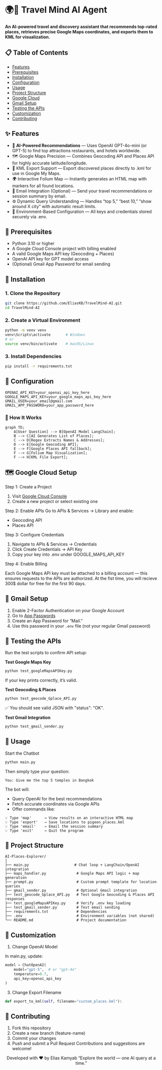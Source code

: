 # 🌍📌 Travel Mind AI Agent

**An AI-powered travel and discovery assistant that recommends top-rated places, retrieves precise Google Maps coordinates, and exports them to KML for visualization.**

## 📋 Table of Contents

- [Features](#-features)
- [Prerequisites](#-prerequisites)
- [Installation](#-installation)
- [Configuration](#-configuration)
- [Usage](#-usage)
- [Project Structure](#-Project-Structure)
- [Google Cloud](#-Google-Cloud-Setup)
- [Gmail Setup](#-Gmail-Setup)
- [Testing the APIs](#-Testing-the-APIs)
- [Customization](#-Customization)
- [Contributing](#-Contributing)

## ✨ Features

- 🤖 **AI-Powered Recommendations** — Uses OpenAI GPT-4o-mini (or GPT-5) to find top attractions restaurants, and hotels worldwide.
- 🗺️ Google Maps Precision — Combines Geocoding API and Places API for highly accurate latitude/longitude.
- 📁 KML Export Support — Export discovered places directly to .kml for use in Google My Maps.
- 🌍 Interactive Folium Map — Instantly generates an HTML map with markers for all found locations.
- 💌 Email Integration (Optional) — Send your travel recommendations or session summary by email.
- ⚙️ Dynamic Query Understanding — Handles “top 5,” “best 10,” “show around X city” with automatic result limits.
- 🔐 Environment-Based Configuration — All keys and credentials stored securely via .env.


## 🔧 Prerequisites

- Python 3.10 or higher
- A Google Cloud Console project with billing enabled
- A valid Google Maps API key (Geocoding + Places)
- OpenAI API key for GPT model access
- (Optional) Gmail App Password for email sending


## 🚀 Installation

### 1. Clone the Repository
```bash
git clone https://github.com/EliasKB/TravelMind-AI.git
cd TravelMind-AI
```

### 2. Create a Virtual Environment
```bash
python -m venv venv
venv\Scripts\activate       # Windows
# or
source venv/bin/activate    # macOS/Linux
```

### 3. Install Dependencies
```bash
pip install -r requirements.txt
```

## 🔑 Configuration

```env
OPENAI_API_KEY=your_openai_api_key_here
GOOGLE_MAPS_API_KEY=your_google_maps_api_key_here
GMAIL_USER=your_email@gmail.com
GMAIL_APP_PASSWORD=your_app_password_here
```

### 🧠 How It Works

```mermaid
graph TD;
    A[User Question] --> B[OpenAI Model LangChain];
    B --> C[AI Generates List of Places];
    C --> D[Regex Extracts Names & Addresses];
    D --> E[Google Geocoding API];
    E --> F[Google Places API fallback];
    F --> G[Folium Map Visualization];
    F --> H[KML File Export];
```

## 🗺️ Google Cloud Setup

Step 1: Create a Project
1. Visit [Google Cloud Console](https://console.cloud.google.com/)
2. Create a new project or select existing one

Step 2: Enable APIs
Go to APIs & Services → Library and enable:
- Geocoding API
- Places API

Step 3: Configure Credentials
1. Navigate to APIs & Services → Credentials
2. Click Create Credentials → API Key
3. Copy your key into .env under GOOGLE_MAPS_API_KEY

Step 4: Enable Billing

Each Google Maps API key must be attached to a billing account —
this ensures requests to the APIs are authorized. At the fist time, you will recieve 300$ dollar for free for the first 90 days.


## 📧 Gmail Setup

1. Enable 2-Factor Authentication on your Google Account
2. Go to [App Passwords](https://myaccount.google.com/apppasswords)
3. Create an App Password for “Mail.”
4. Use this password in your `.env` file (not your regular Gmail password)


## 🧪 Testing the APIs
Run the test scripts to confirm API setup:

**Test Google Maps Key**
```bash
python test_googleMapsAPIKey.py
```
If your key prints correctly, it’s valid.

**Test Geocoding & Places**
```bash
python test_geocode_Gplace_API.py
```
✅ You should see valid JSON with "status": "OK".

**Test Gmail Integration**
```bash
python test_gmail_sender.py
```


## 🧩 Usage
Start the Chatbot
```bash
python main.py
```
Then simply type your question:
```vbnet
You: Give me the top 5 temples in Bangkok
```
The bot will:
- Query OpenAI for the best recommendations
- Fetch accurate coordinates via Google APIs
- Offer commands like:
```pgsql
💡 Type 'map'      → View results on an interactive HTML map  
💡 Type 'export'   → Save locations to pigeon_places.kml  
💡 Type 'email'    → Email the session summary  
💡 Type 'exit'     → Quit the program
```

## 📁 Project Structure
```
AI-Places-Explorer/
│
├── main.py                     # Chat loop + LangChain/OpenAI integration
├── maps_handler.py              # Google Maps API logic + map generation
├── prompt.py                    # Custom prompt template for location queries
├── gmail_sender.py              # Optional Gmail integration
├── test_geocode_Gplace_API.py   # Test Google Geocoding & Places API responses
├── test_googleMapsAPIKey.py     # Verify .env key loading
├── test_gmail_sender.py         # Test email sending
├── requirements.txt             # Dependencies
├── .env                         # Environment variables (not shared)
└── README.md                    # Project documentation
```

## 🧰 Customization
1. Change OpenAI Model

In main.py, update:
```python
model = ChatOpenAI(
    model="gpt-5",  # or "gpt-4o"
    temperature=0.7,
    api_key=openai_api_key
)
```
3. Change Export Filename
```python
def export_to_kml(self, filename="custom_places.kml"):
```

## 🤝 Contributing

1. Fork this repository
2. Create a new branch (feature-name)
3. Commit your changes
4. Push and submit a Pull Request
Contributions and suggestions are welcome!


<div align="center">
Developed with ❤️ by Elias Kamyab
“Explore the world — one AI query at a time.”
</div>
